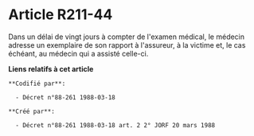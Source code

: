 # Article R211-44

Dans un délai de vingt jours à compter de l'examen médical, le médecin adresse un exemplaire de son rapport à l'assureur, à
la victime et, le cas échéant, au médecin qui a assisté celle-ci.

**Liens relatifs à cet article**

	**Codifié par**:

	  - Décret n°88-261 1988-03-18

	**Créé par**:

	  - Décret n°88-261 1988-03-18 art. 2 2° JORF 20 mars 1988
